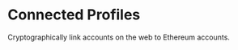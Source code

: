 Connected Profiles
==================

Cryptographically link accounts on the web to Ethereum accounts.

